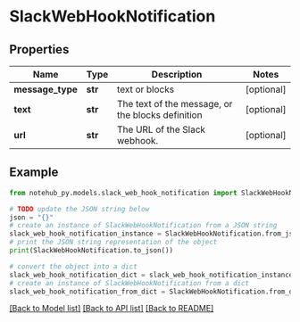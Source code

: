 # SlackWebHookNotification

## Properties

| Name             | Type    | Description                                       | Notes      |
| ---------------- | ------- | ------------------------------------------------- | ---------- |
| **message_type** | **str** | text or blocks                                    | [optional] |
| **text**         | **str** | The text of the message, or the blocks definition | [optional] |
| **url**          | **str** | The URL of the Slack webhook.                     | [optional] |

## Example

```python
from notehub_py.models.slack_web_hook_notification import SlackWebHookNotification

# TODO update the JSON string below
json = "{}"
# create an instance of SlackWebHookNotification from a JSON string
slack_web_hook_notification_instance = SlackWebHookNotification.from_json(json)
# print the JSON string representation of the object
print(SlackWebHookNotification.to_json())

# convert the object into a dict
slack_web_hook_notification_dict = slack_web_hook_notification_instance.to_dict()
# create an instance of SlackWebHookNotification from a dict
slack_web_hook_notification_from_dict = SlackWebHookNotification.from_dict(slack_web_hook_notification_dict)
```

[[Back to Model list]](../README.md#documentation-for-models) [[Back to API list]](../README.md#documentation-for-api-endpoints) [[Back to README]](../README.md)
